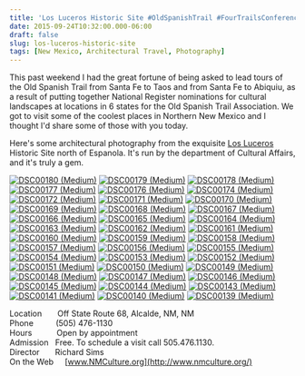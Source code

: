 ```yaml
---
title: 'Los Luceros Historic Site #OldSpanishTrail #FourTrailsConference #NewMexicoTrue #Architecture'
date: 2015-09-24T10:32:00.000-06:00
draft: false
slug: los-luceros-historic-site
tags: [New Mexico, Architectural Travel, Photography]
---
```


This past weekend I had the great fortune of being asked to lead tours of the Old Spanish Trail from Santa Fe to Taos and from Santa Fe to Abiquiu, as a result of putting together National Register nominations for cultural landscapes at locations in 6 states for the Old Spanish Trail Association. We got to visit some of the coolest places in Northern New Mexico and I thought I'd share some of those with you today.  
  
Here's some architectural photography from the exquisite [Los Luceros](http://www.newmexicoculture.org/historic-sites/los-luceros-historic-property) Historic Site north of Espanola. It's run by the department of Cultural Affairs, and it's truly a gem.

[![DSC00180 (Medium)](http://lh3.googleusercontent.com/-RcqNjqoD--Q/VgQd-a6IkLI/AAAAAAAAK84/n0Q6JkmvW0I/DSC00180%252520%252528Medium%252529_thumb%25255B3%25255D.jpg?imgmax=800 "DSC00180 (Medium)")](/images/blog/legacy/DSC00180%252520%252528Medium%252529%25255B5%25255D.jpg) [![DSC00179 (Medium)](http://lh3.googleusercontent.com/-8H6PefvybUA/VgQd_SptW0I/AAAAAAAAK9I/ONqQBF9uyHU/DSC00179%252520%252528Medium%252529_thumb%25255B3%25255D.jpg?imgmax=800 "DSC00179 (Medium)")](/images/blog/legacy/DSC00179%252520%252528Medium%252529%25255B5%25255D.jpg) [![DSC00178 (Medium)](http://lh3.googleusercontent.com/-GkQ_sg8XUV0/VgQeAEL6E3I/AAAAAAAAK9Y/uuuBEirQY-g/DSC00178%252520%252528Medium%252529_thumb%25255B3%25255D.jpg?imgmax=800 "DSC00178 (Medium)")](/images/blog/legacy/DSC00178%252520%252528Medium%252529%25255B5%25255D.jpg) [![DSC00177 (Medium)](http://lh3.googleusercontent.com/-FAhPPTM7C5U/VgQeBCzi-eI/AAAAAAAAK9o/AO24XNFapqg/DSC00177%252520%252528Medium%252529_thumb%25255B3%25255D.jpg?imgmax=800 "DSC00177 (Medium)")](/images/blog/legacy/DSC00177%252520%252528Medium%252529%25255B5%25255D.jpg) [![DSC00176 (Medium)](http://lh3.googleusercontent.com/-jzejJci3DZ8/VgQeB7DlMiI/AAAAAAAAK90/A4MitlZO1Z0/DSC00176%252520%252528Medium%252529_thumb%25255B2%25255D.jpg?imgmax=800 "DSC00176 (Medium)")](/images/blog/legacy/DSC00176%252520%252528Medium%252529%25255B4%25255D.jpg) [![DSC00174 (Medium)](http://lh3.googleusercontent.com/-CBqNWwJjioE/VgQeC6Y6xrI/AAAAAAAAK-I/Xq8lOuX_e68/DSC00174%252520%252528Medium%252529_thumb%25255B2%25255D.jpg?imgmax=800 "DSC00174 (Medium)")](/images/blog/legacy/DSC00174%252520%252528Medium%252529%25255B4%25255D.jpg) [![DSC00172 (Medium)](http://lh3.googleusercontent.com/-7XovE2i12t0/VgQeDyWEIQI/AAAAAAAAK-U/77ooZQKwaLQ/DSC00172%252520%252528Medium%252529_thumb%25255B3%25255D.jpg?imgmax=800 "DSC00172 (Medium)")](/images/blog/legacy/DSC00172%252520%252528Medium%252529%25255B5%25255D.jpg) [![DSC00171 (Medium)](http://lh3.googleusercontent.com/-DV9wpCawto0/VgQeEmLbdSI/AAAAAAAAK-o/shEX39gh9v0/DSC00171%252520%252528Medium%252529_thumb%25255B3%25255D.jpg?imgmax=800 "DSC00171 (Medium)")](/images/blog/legacy/DSC00171%252520%252528Medium%252529%25255B5%25255D.jpg) [![DSC00170 (Medium)](http://lh3.googleusercontent.com/-pMFQ9noyixg/VgQeF4YtvdI/AAAAAAAAK-4/6FNu5oM3brQ/DSC00170%252520%252528Medium%252529_thumb%25255B3%25255D.jpg?imgmax=800 "DSC00170 (Medium)")](/images/blog/legacy/DSC00170%252520%252528Medium%252529%25255B5%25255D.jpg) [![DSC00169 (Medium)](http://lh3.googleusercontent.com/-Vwk-BkIdW_M/VgQeG4fhJjI/AAAAAAAAK_I/wUkqMYeBT1o/DSC00169%252520%252528Medium%252529_thumb%25255B2%25255D.jpg?imgmax=800 "DSC00169 (Medium)")](/images/blog/legacy/DSC00169%252520%252528Medium%252529%25255B4%25255D.jpg) [![DSC00168 (Medium)](http://lh3.googleusercontent.com/-o-NQzr7G4_4/VgQeH26KkDI/AAAAAAAAK_Y/TI0UKgsoTQA/DSC00168%252520%252528Medium%252529_thumb%25255B3%25255D.jpg?imgmax=800 "DSC00168 (Medium)")](/images/blog/legacy/DSC00168%252520%252528Medium%252529%25255B5%25255D.jpg) [![DSC00167 (Medium)](http://lh3.googleusercontent.com/-2MePp1AfWkw/VgQeIgNhDnI/AAAAAAAAK_o/VvTRxc2aFEE/DSC00167%252520%252528Medium%252529_thumb%25255B3%25255D.jpg?imgmax=800 "DSC00167 (Medium)")](/images/blog/legacy/DSC00167%252520%252528Medium%252529%25255B5%25255D.jpg) [![DSC00166 (Medium)](http://lh3.googleusercontent.com/-tnm0zy7809Q/VgQeJ0CW1RI/AAAAAAAAK_4/JhSmbVAUQVU/DSC00166%252520%252528Medium%252529_thumb%25255B3%25255D.jpg?imgmax=800 "DSC00166 (Medium)")](/images/blog/legacy/DSC00166%252520%252528Medium%252529%25255B5%25255D.jpg) [![DSC00165 (Medium)](http://lh3.googleusercontent.com/-bg2kPC_YREI/VgQeKiTrURI/AAAAAAAALAE/OJ-2eFHUQ6o/DSC00165%252520%252528Medium%252529_thumb.jpg?imgmax=800 "DSC00165 (Medium)")](/images/blog/legacy/DSC00165%252520%252528Medium%252529%25255B2%25255D.jpg) [![DSC00164 (Medium)](http://lh3.googleusercontent.com/-qfexTvt5vmo/VgQeLt5HEWI/AAAAAAAALAY/cUsHkF-QbYA/DSC00164%252520%252528Medium%252529_thumb.jpg?imgmax=800 "DSC00164 (Medium)")](/images/blog/legacy/DSC00164%252520%252528Medium%252529%25255B2%25255D.jpg) [![DSC00163 (Medium)](http://lh3.googleusercontent.com/-mQt15YmAhtQ/VgQeNGqqh8I/AAAAAAAALAs/2GptkuIVRT4/DSC00163%252520%252528Medium%252529_thumb%25255B6%25255D.jpg?imgmax=800 "DSC00163 (Medium)")](/images/blog/legacy/DSC00163%252520%252528Medium%252529%25255B8%25255D.jpg) [![DSC00162 (Medium)](http://lh3.googleusercontent.com/-_q6v4j-YE5Q/VgQePWRiBHI/AAAAAAAALA4/NpkieLrEfG4/DSC00162%252520%252528Medium%252529_thumb%25255B5%25255D.jpg?imgmax=800 "DSC00162 (Medium)")](/images/blog/legacy/DSC00162%252520%252528Medium%252529%25255B7%25255D.jpg) [![DSC00161 (Medium)](http://lh3.googleusercontent.com/-cqB3dkEfJyQ/VgQeQfHSIxI/AAAAAAAALBI/OdSh0hOtJHY/DSC00161%252520%252528Medium%252529_thumb%25255B3%25255D.jpg?imgmax=800 "DSC00161 (Medium)")](/images/blog/legacy/DSC00161%252520%252528Medium%252529%25255B5%25255D.jpg) [![DSC00160 (Medium)](http://lh3.googleusercontent.com/-PQqGSyym6HA/VgQeRVMFI1I/AAAAAAAALBY/PCymF0reg8U/DSC00160%252520%252528Medium%252529_thumb.jpg?imgmax=800 "DSC00160 (Medium)")](/images/blog/legacy/DSC00160%252520%252528Medium%252529%25255B2%25255D.jpg) [![DSC00159 (Medium)](http://lh3.googleusercontent.com/-5Hl30-4OrHA/VgQeSRRJpbI/AAAAAAAALBo/WAQkHz2yZgU/DSC00159%252520%252528Medium%252529_thumb%25255B2%25255D.jpg?imgmax=800 "DSC00159 (Medium)")](/images/blog/legacy/DSC00159%252520%252528Medium%252529%25255B4%25255D.jpg) [![DSC00158 (Medium)](http://lh3.googleusercontent.com/-vFvhgtD7CEA/VgQeTeOKoYI/AAAAAAAALB4/fhvdhc6RdJE/DSC00158%252520%252528Medium%252529_thumb%25255B3%25255D.jpg?imgmax=800 "DSC00158 (Medium)")](/images/blog/legacy/DSC00158%252520%252528Medium%252529%25255B5%25255D.jpg) [![DSC00157 (Medium)](http://lh3.googleusercontent.com/-EV4Eg_xGPiM/VgQeUSLXYEI/AAAAAAAALCE/dQj35gWbsYg/DSC00157%252520%252528Medium%252529_thumb%25255B3%25255D.jpg?imgmax=800 "DSC00157 (Medium)")](/images/blog/legacy/DSC00157%252520%252528Medium%252529%25255B5%25255D.jpg) [![DSC00156 (Medium)](http://lh3.googleusercontent.com/-NQ2RJLqD-PA/VgQeVD0aScI/AAAAAAAALCU/9inh5eSFACs/DSC00156%252520%252528Medium%252529_thumb%25255B3%25255D.jpg?imgmax=800 "DSC00156 (Medium)")](/images/blog/legacy/DSC00156%252520%252528Medium%252529%25255B5%25255D.jpg) [![DSC00155 (Medium)](http://lh3.googleusercontent.com/-6YOVjnrTpdQ/VgQeV9sCj0I/AAAAAAAALCo/Q8LvHtsLpWw/DSC00155%252520%252528Medium%252529_thumb%25255B3%25255D.jpg?imgmax=800 "DSC00155 (Medium)")](/images/blog/legacy/DSC00155%252520%252528Medium%252529%25255B5%25255D.jpg) [![DSC00154 (Medium)](http://lh3.googleusercontent.com/-ugGbbFuxBB8/VgQeWp30jEI/AAAAAAAALC0/ZYLvOyB0NV8/DSC00154%252520%252528Medium%252529_thumb%25255B3%25255D.jpg?imgmax=800 "DSC00154 (Medium)")](/images/blog/legacy/DSC00154%252520%252528Medium%252529%25255B5%25255D.jpg) [![DSC00153 (Medium)](http://lh3.googleusercontent.com/-bCSkUU4fqDI/VgQeXkD85tI/AAAAAAAALDI/e17m-tDjZjU/DSC00153%252520%252528Medium%252529_thumb%25255B6%25255D.jpg?imgmax=800 "DSC00153 (Medium)")](/images/blog/legacy/DSC00153%252520%252528Medium%252529%25255B8%25255D.jpg) [![DSC00152 (Medium)](http://lh3.googleusercontent.com/-lX8y1CdCWcw/VgQeYnGjYaI/AAAAAAAALDY/EKGOIdfd8q0/DSC00152%252520%252528Medium%252529_thumb.jpg?imgmax=800 "DSC00152 (Medium)")](/images/blog/legacy/DSC00152%252520%252528Medium%252529%25255B2%25255D.jpg) [![DSC00151 (Medium)](http://lh3.googleusercontent.com/-84n0j56AYfc/VgQeZZNc_iI/AAAAAAAALDo/VgveH83-wc4/DSC00151%252520%252528Medium%252529_thumb.jpg?imgmax=800 "DSC00151 (Medium)")](/images/blog/legacy/DSC00151%252520%252528Medium%252529%25255B2%25255D.jpg) [![DSC00150 (Medium)](http://lh3.googleusercontent.com/-JX3X_xUMa6Q/VgQeaYS0KjI/AAAAAAAALD0/WQHISskPsgo/DSC00150%252520%252528Medium%252529_thumb.jpg?imgmax=800 "DSC00150 (Medium)")](/images/blog/legacy/DSC00150%252520%252528Medium%252529%25255B2%25255D.jpg) [![DSC00149 (Medium)](http://lh3.googleusercontent.com/-ezn5JCFxjLM/VgQebSQOrmI/AAAAAAAALEI/4XWCgy7svcQ/DSC00149%252520%252528Medium%252529_thumb.jpg?imgmax=800 "DSC00149 (Medium)")](/images/blog/legacy/DSC00149%252520%252528Medium%252529%25255B2%25255D.jpg) [![DSC00148 (Medium)](http://lh3.googleusercontent.com/-2MVYt5L30wA/VgQecSwU4cI/AAAAAAAALEY/lGZJG75hT40/DSC00148%252520%252528Medium%252529_thumb.jpg?imgmax=800 "DSC00148 (Medium)")](/images/blog/legacy/DSC00148%252520%252528Medium%252529%25255B2%25255D.jpg) [![DSC00147 (Medium)](http://lh3.googleusercontent.com/-qqFyYxDT0Sc/VgQedPik-iI/AAAAAAAALEo/lxnWZ7l7c-I/DSC00147%252520%252528Medium%252529_thumb.jpg?imgmax=800 "DSC00147 (Medium)")](/images/blog/legacy/DSC00147%252520%252528Medium%252529%25255B2%25255D.jpg) [![DSC00146 (Medium)](http://lh3.googleusercontent.com/-tOgE4a-BMXw/VgQeeFowRZI/AAAAAAAALE4/1xfQnmF6ZiU/DSC00146%252520%252528Medium%252529_thumb%25255B3%25255D.jpg?imgmax=800 "DSC00146 (Medium)")](/images/blog/legacy/DSC00146%252520%252528Medium%252529%25255B5%25255D.jpg) [![DSC00145 (Medium)](http://lh3.googleusercontent.com/-uvSegLj3-4c/VgQefO00lxI/AAAAAAAALFI/iLINo-qAgWs/DSC00145%252520%252528Medium%252529_thumb%25255B3%25255D.jpg?imgmax=800 "DSC00145 (Medium)")](/images/blog/legacy/DSC00145%252520%252528Medium%252529%25255B5%25255D.jpg) [![DSC00144 (Medium)](http://lh3.googleusercontent.com/-iA4vm_U4rbA/VgQegE5SR3I/AAAAAAAALFU/muuPQMVLuhI/DSC00144%252520%252528Medium%252529_thumb%25255B2%25255D.jpg?imgmax=800 "DSC00144 (Medium)")](/images/blog/legacy/DSC00144%252520%252528Medium%252529%25255B4%25255D.jpg) [![DSC00143 (Medium)](http://lh3.googleusercontent.com/-7g65vuteQA4/VgQehCZP9JI/AAAAAAAALFo/RHcanLb291g/DSC00143%252520%252528Medium%252529_thumb%25255B3%25255D.jpg?imgmax=800 "DSC00143 (Medium)")](/images/blog/legacy/DSC00143%252520%252528Medium%252529%25255B5%25255D.jpg) [![DSC00141 (Medium)](http://lh3.googleusercontent.com/-5rufjWKEQ5s/VgQeiFslBXI/AAAAAAAALF4/FC1zHN3qFFI/DSC00141%252520%252528Medium%252529_thumb%25255B2%25255D.jpg?imgmax=800 "DSC00141 (Medium)")](/images/blog/legacy/DSC00141%252520%252528Medium%252529%25255B4%25255D.jpg) [![DSC00140 (Medium)](http://lh3.googleusercontent.com/-wolPHtjRB5A/VgQesJ4kdyI/AAAAAAAALGI/tuXHsLOlh7k/DSC00140%252520%252528Medium%252529_thumb%25255B3%25255D.jpg?imgmax=800 "DSC00140 (Medium)")](/images/blog/legacy/DSC00140%252520%252528Medium%252529%25255B5%25255D.jpg) [![DSC00139 (Medium)](http://lh3.googleusercontent.com/-nYEVXdsP8GA/VgQetGX1gRI/AAAAAAAALGY/vBA_Do_ufcw/DSC00139%252520%252528Medium%252529_thumb%25255B3%25255D.jpg?imgmax=800 "DSC00139 (Medium)")](/images/blog/legacy/DSC00139%252520%252528Medium%252529%25255B5%25255D.jpg)

  

  

Location       Off State Route 68, Alcalde, NM, NM  
Phone          (505) 476-1130  
Hours           Open by appointment  
Admission   Free. To schedule a visit call 505.476.1130.  
Director       Richard Sims  
On the Web     [www.NMCulture.org](http://www.nmculture.org/)